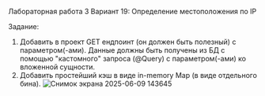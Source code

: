 Лабораторная работа 3
Вариант 19: Определение местоположения по IP

Задание:
1. Добавить в проект GET ендпоинт (он должен быть полезный) с параметром(-ами). Данные должны быть получены из БД с помощью "кастомного" запроса (@Query) с параметром(-ами) ко вложенной сущности.
 2. Добавить простейший кэш в виде in-memory Map (в виде отдельного бина).
![Снимок экрана 2025-06-09 143645](https://github.com/user-attachments/assets/6203f75e-2066-402d-8473-d282c03babc4)
